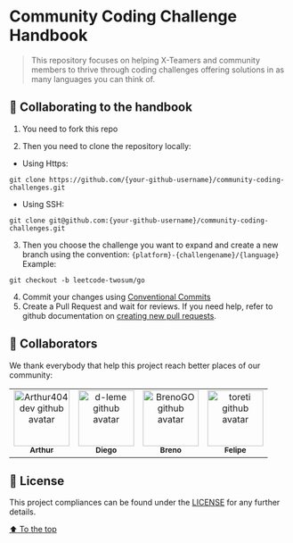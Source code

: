 # Community Coding Challenge Handbook

> This repository focuses on helping X-Teamers and community members to thrive through coding challenges offering solutions in as many languages you can think of.
>

## 🚀 Collaborating to the handbook

1. You need to fork this repo

2. Then you need to clone the repository locally:

- Using Https:
```
git clone https://github.com/{your-github-username}/community-coding-challenges.git
```
- Using SSH:
```
git clone git@github.com:{your-github-username}/community-coding-challenges.git
```
3. Then you choose the challenge you want to expand and create a new branch using the convention: `{platform}-{challengename}/{language}`
Example:
```
git checkout -b leetcode-twosum/go
```
4. Commit your changes using [Conventional Commits](https://www.conventionalcommits.org/en/v1.0.0/)
5. Create a Pull Request and wait for reviews. If you need help, refer to github documentation on [creating new pull requests](https://help.github.com/en/github/collaborating-with-issues-and-pull-requests/creating-a-pull-request).

## 🤝 Collaborators

We thank everybody that help this project reach better places of our community:

<table>
  <tr>
    <!-- Collaborator -->
    <td align="center">
      <a href="https://github.com/arthur404dev">
        <img src="https://github.com/arthur404dev.png" width="100px;" alt="Arthur404dev github avatar"/><br>
        <sub>
          <b>Arthur</b>
        </sub>
      </a>
    </td>
    <!-- . -->
    <!-- Collaborator -->
    <td align="center">
      <a href="https://github.com/d-leme">
        <img src="https://github.com/d-leme.png" width="100px;" alt="d-leme github avatar"/><br>
        <sub>
          <b>Diego</b>
        </sub>
      </a>
    </td>
    <!-- . -->
    <!-- Collaborator -->
    <td align="center">
      <a href="https://github.com/BrenoGO">
        <img src="https://github.com/BrenoGO.png" width="100px;" alt="BrenoGO github avatar"/><br>
        <sub>
          <b>Breno</b>
        </sub>
      </a>
    </td>
    <!-- . -->
    <!-- Collaborator -->
    <td align="center">
      <a href="https://github.com/toreti">
        <img src="https://github.com/toreti.png" width="100px;" alt="toreti github avatar"/><br>
        <sub>
          <b>Felipe</b>
        </sub>
      </a>
    </td>
    <!-- . -->
  </tr>
</table>

## 📝 License

This project compliances can be found under the [LICENSE](LICENSE) for any further details.

[⬆ To the top](#community-coding-challenges)<br>
